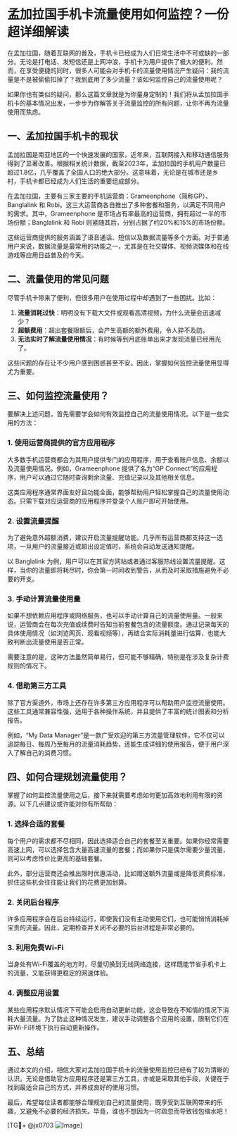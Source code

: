 # 孟加拉国手机卡流量使用如何监控？一份超详细解读

在孟加拉国，随着互联网的普及，手机卡已经成为人们日常生活中不可或缺的一部分。无论是打电话、发短信还是上网冲浪，手机卡为用户提供了极大的便利。然而，在享受便捷的同时，很多人可能会对手机卡的流量使用情况产生疑问：我的流量是不是被偷偷扣掉了？我到底用了多少流量？该如何监控自己的流量使用呢？

如果你也有类似的疑问，那么这篇文章就是为你量身定制的！我们将从孟加拉国手机卡的基本情况出发，一步步为你解答关于流量监控的所有问题，让你不再为流量使用而焦虑。

## 一、孟加拉国手机卡的现状

孟加拉国是南亚地区的一个快速发展的国家，近年来，互联网接入和移动通信服务得到了显著改善。根据相关统计数据，截至2023年，孟加拉国的手机用户数量已超过1.8亿，几乎覆盖了全国人口的绝大部分。这意味着，无论是在城市还是乡村，手机卡都已经成为人们生活的重要组成部分。

在孟加拉国，主要有三家主要的手机运营商：Grameenphone（简称GP）、Banglalink 和 Robi。这三大运营商各自推出了多种套餐和服务，以满足不同用户的需求。其中，Grameenphone 是市场占有率最高的运营商，拥有超过一半的市场份额；Banglalink 和 Robi 则紧随其后，分别占据了约20%和15%的市场份额。

这些运营商提供的服务涵盖了语音通话、短信以及数据流量等多个方面。对于普通用户来说，数据流量是最常用的功能之一，尤其是在社交媒体、视频流媒体和在线游戏等应用日益普及的今天。

## 二、流量使用的常见问题

尽管手机卡带来了便利，但很多用户在使用过程中却遇到了一些困扰。比如：

1. **流量消耗过快**：明明没有下载大文件或观看高清视频，为什么流量会迅速减少？
2. **超额费用**：超出套餐限额后，会产生高额的额外费用，令人猝不及防。
3. **无法实时了解流量使用情况**：有时候等到月底账单出来才发现流量已经用光了。

这些问题的存在让不少用户感到困惑甚至不安。因此，掌握如何监控流量使用显得尤为重要。

## 三、如何监控流量使用？

要解决上述问题，首先需要学会如何有效监控自己的流量使用情况。以下是一些实用的方法：

### 1. 使用运营商提供的官方应用程序

大多数手机运营商都会为其用户提供专门的应用程序，用于查看账户信息、余额以及流量使用情况。例如，Grameenphone 提供了名为“GP Connect”的应用程序，用户可以通过它随时查询剩余流量、充值记录以及其他相关信息。

这类应用程序通常界面友好且功能全面，能够帮助用户轻松掌握自己的流量使用动态。只需下载对应运营商的应用程序并登录个人账户即可开始使用。

### 2. 设置流量提醒

为了避免意外超额消费，建议开启流量提醒功能。几乎所有运营商都支持这一选项，一旦用户的流量接近或超出设定值时，系统会自动发送通知提醒。

以 Banglalink 为例，用户可以在其官方网站或者通过客服热线设置流量提醒。这样，当你的流量即将耗尽时，你会第一时间收到警告，从而及时采取措施避免不必要的开支。

### 3. 手动计算流量使用量

如果不想依赖应用程序或网络服务，也可以手动计算自己的流量使用量。一般来说，运营商会在每次充值或续费时告知当前套餐包含的流量额度。通过记录每天的具体使用情况（如浏览网页、观看视频等），再结合实际消耗量进行估算，也能大致判断出流量使用是否正常。

需要注意的是，这种方法虽然简单易行，但可能不够精确，特别是在涉及复杂计费规则的情况下。

### 4. 借助第三方工具

除了官方渠道外，市场上还存在许多第三方应用程序可以帮助用户监控流量使用。这些工具通常兼容性强，适用于各种操作系统，并且提供了丰富的统计图表和分析报告。

例如，“My Data Manager”是一款广受欢迎的第三方流量管理软件，它不仅可以追踪每日、每周乃至每月的流量消耗趋势，还能生成详细的使用报告，便于用户深入了解自己的消费习惯。

## 四、如何合理规划流量使用？

掌握了如何监控流量使用之后，接下来就需要考虑如何更加高效地利用有限的资源。以下几点建议或许能对你有所帮助：

### 1. 选择合适的套餐

每个用户的需求都不尽相同，因此选择适合自己的套餐至关重要。如果你经常需要高速上网，可以选择包含大量高速流量的套餐；而如果你只是偶尔需要少量流量，则可以考虑性价比更高的基础套餐。

此外，部分运营商还会推出限时优惠活动，比如赠送额外流量或是降低资费标准，抓住这些机会往往能让我们的花费更加划算。

### 2. 关闭后台程序

许多应用程序会在后台持续运行，即使我们没有主动使用它们，也可能悄悄消耗掉宝贵的流量。因此，定期检查并关闭不必要的后台进程是非常必要的。

### 3. 利用免费Wi-Fi

当身处有Wi-Fi覆盖的地方时，尽量切换到无线网络连接，这样既能节省手机卡上的流量，又能获得更稳定的网速体验。

### 4. 调整应用设置

某些应用程序默认情况下可能会启用自动更新功能，这会导致在不知情的情况下消耗大量流量。为了防止这种情况发生，建议手动调整各个应用的设置，限制它们在非Wi-Fi环境下执行自动更新操作。

## 五、总结

通过本文的介绍，相信大家对孟加拉国手机卡的流量使用监控已经有了较为清晰的认识。无论是借助官方应用程序还是第三方工具，亦或是采取其他手段，关键在于找到最适合自己的方式，并养成良好的使用习惯。

最后，希望每位读者都能够合理规划自己的流量使用，既享受到互联网带来的乐趣，又避免不必要的经济损失。毕竟，谁也不想因为一时疏忽而导致钱包缩水吧！

[TG💪+ @jx0703 ![Image](https://github.com/user-attachments/assets/dbca1d08-cadb-493c-b0ec-ad6f7a83f270)]